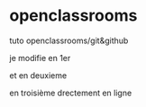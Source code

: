 openclassrooms
==============

tuto openclassrooms/git&amp;github

je modifie en 1er

et en deuxieme

en troisième drectement en ligne
